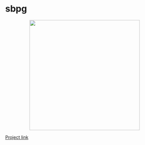 # sbpg

<p align="center">
<img src="https://i.ibb.co/8xvR2Gt/IMG-20220929-WA0025.jpg" alt="" style="width:350px;"/>

[Project link](https://abdallah4000.github.io/sbpg/)
